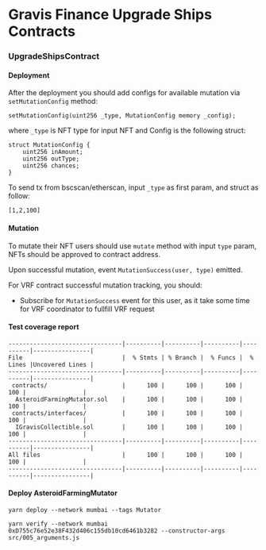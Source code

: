 # Gravis Finance Upgrade Ships Contracts

### UpgradeShipsContract

#### Deployment

After the deployment you should add configs for available mutation via `setMutationConfig` method:

```
setMutationConfig(uint256 _type, MutationConfig memory _config);
```

where `_type` is NFT type for input NFT and Config is the following struct:

```
struct MutationConfig {
    uint256 inAmount;
    uint256 outType;
    uint256 chances;
}
```
To send tx from bscscan/etherscan, input `_type` as first param, and struct as follow:
```
[1,2,100]
```

#### Mutation

To mutate their NFT users should use `mutate` method with input `type` param, NFTs should be approved to contract address.

Upon successful mutation, event `MutationSuccess(user, type)` emitted.

For VRF contract successful mutation tracking, you should:

- Subscribe for `MutationSuccess` event for this user, as it take some time for VRF coordinator to fullfill VRF request

#### Test coverage report

```
--------------------------------|----------|----------|----------|----------|----------------|
File                            |  % Stmts | % Branch |  % Funcs |  % Lines |Uncovered Lines |
--------------------------------|----------|----------|----------|----------|----------------|
 contracts/                     |      100 |      100 |      100 |      100 |                |
  AsteroidFarmingMutator.sol    |      100 |      100 |      100 |      100 |                |
 contracts/interfaces/          |      100 |      100 |      100 |      100 |                |
  IGravisCollectible.sol        |      100 |      100 |      100 |      100 |                |
--------------------------------|----------|----------|----------|----------|----------------|
All files                       |      100 |      100 |      100 |      100 |                |
--------------------------------|----------|----------|----------|----------|----------------|
```

#### Deploy AsteroidFarmingMutator

```
yarn deploy --network mumbai --tags Mutator

yarn verify --network mumbai 0xD755c76e52e38F432d406c155db10cd6461b3282 --constructor-args src/005_arguments.js
```
```
